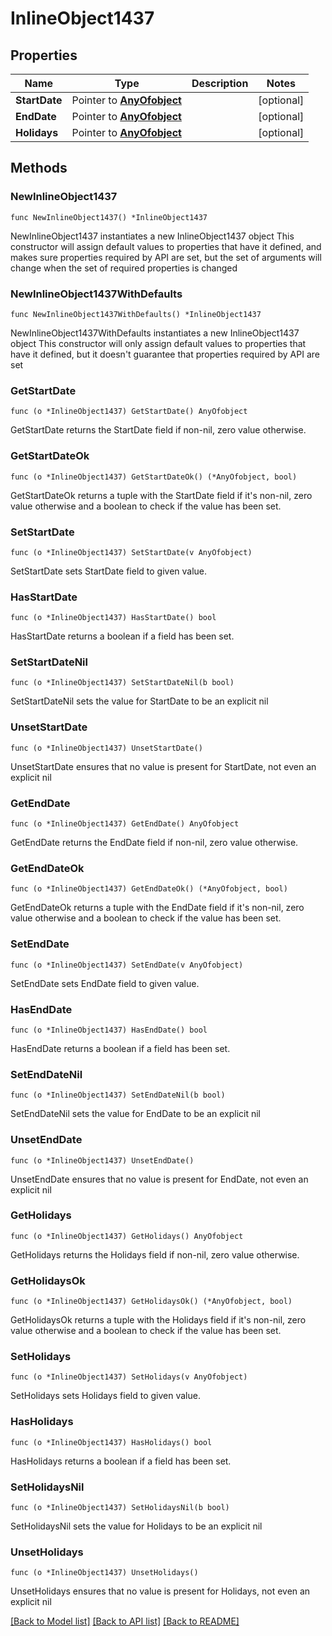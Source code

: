 # InlineObject1437

## Properties

Name | Type | Description | Notes
------------ | ------------- | ------------- | -------------
**StartDate** | Pointer to [**AnyOfobject**](anyOf&lt;object&gt;.md) |  | [optional] 
**EndDate** | Pointer to [**AnyOfobject**](anyOf&lt;object&gt;.md) |  | [optional] 
**Holidays** | Pointer to [**AnyOfobject**](anyOf&lt;object&gt;.md) |  | [optional] 

## Methods

### NewInlineObject1437

`func NewInlineObject1437() *InlineObject1437`

NewInlineObject1437 instantiates a new InlineObject1437 object
This constructor will assign default values to properties that have it defined,
and makes sure properties required by API are set, but the set of arguments
will change when the set of required properties is changed

### NewInlineObject1437WithDefaults

`func NewInlineObject1437WithDefaults() *InlineObject1437`

NewInlineObject1437WithDefaults instantiates a new InlineObject1437 object
This constructor will only assign default values to properties that have it defined,
but it doesn't guarantee that properties required by API are set

### GetStartDate

`func (o *InlineObject1437) GetStartDate() AnyOfobject`

GetStartDate returns the StartDate field if non-nil, zero value otherwise.

### GetStartDateOk

`func (o *InlineObject1437) GetStartDateOk() (*AnyOfobject, bool)`

GetStartDateOk returns a tuple with the StartDate field if it's non-nil, zero value otherwise
and a boolean to check if the value has been set.

### SetStartDate

`func (o *InlineObject1437) SetStartDate(v AnyOfobject)`

SetStartDate sets StartDate field to given value.

### HasStartDate

`func (o *InlineObject1437) HasStartDate() bool`

HasStartDate returns a boolean if a field has been set.

### SetStartDateNil

`func (o *InlineObject1437) SetStartDateNil(b bool)`

 SetStartDateNil sets the value for StartDate to be an explicit nil

### UnsetStartDate
`func (o *InlineObject1437) UnsetStartDate()`

UnsetStartDate ensures that no value is present for StartDate, not even an explicit nil
### GetEndDate

`func (o *InlineObject1437) GetEndDate() AnyOfobject`

GetEndDate returns the EndDate field if non-nil, zero value otherwise.

### GetEndDateOk

`func (o *InlineObject1437) GetEndDateOk() (*AnyOfobject, bool)`

GetEndDateOk returns a tuple with the EndDate field if it's non-nil, zero value otherwise
and a boolean to check if the value has been set.

### SetEndDate

`func (o *InlineObject1437) SetEndDate(v AnyOfobject)`

SetEndDate sets EndDate field to given value.

### HasEndDate

`func (o *InlineObject1437) HasEndDate() bool`

HasEndDate returns a boolean if a field has been set.

### SetEndDateNil

`func (o *InlineObject1437) SetEndDateNil(b bool)`

 SetEndDateNil sets the value for EndDate to be an explicit nil

### UnsetEndDate
`func (o *InlineObject1437) UnsetEndDate()`

UnsetEndDate ensures that no value is present for EndDate, not even an explicit nil
### GetHolidays

`func (o *InlineObject1437) GetHolidays() AnyOfobject`

GetHolidays returns the Holidays field if non-nil, zero value otherwise.

### GetHolidaysOk

`func (o *InlineObject1437) GetHolidaysOk() (*AnyOfobject, bool)`

GetHolidaysOk returns a tuple with the Holidays field if it's non-nil, zero value otherwise
and a boolean to check if the value has been set.

### SetHolidays

`func (o *InlineObject1437) SetHolidays(v AnyOfobject)`

SetHolidays sets Holidays field to given value.

### HasHolidays

`func (o *InlineObject1437) HasHolidays() bool`

HasHolidays returns a boolean if a field has been set.

### SetHolidaysNil

`func (o *InlineObject1437) SetHolidaysNil(b bool)`

 SetHolidaysNil sets the value for Holidays to be an explicit nil

### UnsetHolidays
`func (o *InlineObject1437) UnsetHolidays()`

UnsetHolidays ensures that no value is present for Holidays, not even an explicit nil

[[Back to Model list]](../README.md#documentation-for-models) [[Back to API list]](../README.md#documentation-for-api-endpoints) [[Back to README]](../README.md)


